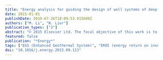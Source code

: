 ```yaml
---
title: "Energy analysis for guiding the design of well systems of deep Enhanced Geothermal Systems"
date: 2015-01-01
publishDate: 2019-07-26T18:09:53.915609Z
authors: ["M. Li", "N. Lior"]
publication_types: ["2"]
abstract: "© 2015 Elsevier Ltd. The focal objective of this work is to calculate the energy consumption for constructing the EGS (Enhanced Geothermal Systems) wells, to examine the energy (heat and power) performance of such well systems, and to propose and evaluate several ways for improving that performance. A model was developed to compute the pressure and temperature fields of the geofluid flowing in the production and injection wells to be able to calculate the flow pumping energy consumption, and the heat gain/loss during its flow in/out of the enhanced reservoir, for wells up to 10 km deep. The total well construction energy consumption was calculated to be 19.40 TJ/(km of well) for the considered well configurations, and increases approximately linearly with the flow cross section area of the well. Several ways to improve the energy performance of the wells, by increasing the heat output of the production wells and decreasing the required power for pumping the geofluid were evaluated: (1) increasing the number of injection/production wells to reduce the pressure drop in each, (2) increasing the flow cross section of the injection/projection well, and (3) adding thermal insulation to the circumference of the production wells (to reduce the geofluid heat loss to the rock). Most of these methods were found to indeed increase the power output of the geothermal system but have increased the construction energy requirement somewhat more. More energy efficient drilling methods and materials of lower embodied energy can lead to a higher EROI (energy return on investment). The EROI of the recommended EGS well system designs ranged from 33.8 to 286.2."
featured: false
publication: "*Energy*"
tags: ["EGS (Enhanced Geothermal System)", "EROI (energy return on investment)", "Energy reduction for constructing EGS well systems", "Flow and heat transfer in geothermal wells", "Geothermal well drilling", "Well-construction embodied energy"]
doi: "10.1016/j.energy.2015.09.113"
---
```


